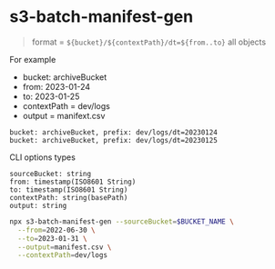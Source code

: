 # s3-batch-manifest-gen

> format = `${bucket}/${contextPath}/dt=${from..to}` all objects

For example

- bucket: archiveBucket
- from: 2023-01-24
- to: 2023-01-25
- contextPath = dev/logs
- output = manifext.csv

```plaintext
bucket: archiveBucket, prefix: dev/logs/dt=20230124
bucket: archiveBucket, prefix: dev/logs/dt=20230125
```


CLI options types

```plaintext
sourceBucket: string
from: timestamp(ISO8601 String)
to: timestamp(ISO8601 String)
contextPath: string(basePath)
output: string
```

```bash
npx s3-batch-manifest-gen --sourceBucket=$BUCKET_NAME \
  --from=2022-06-30 \
  --to=2023-01-31 \
  --output=manifest.csv \
  --contextPath=dev/logs
```
